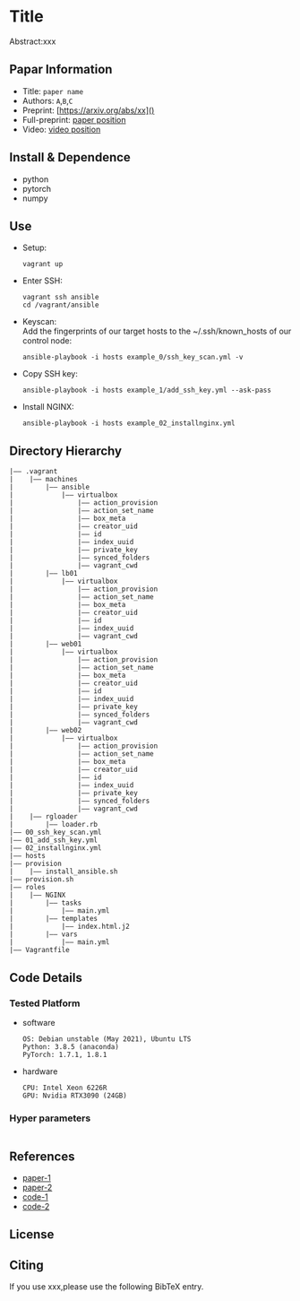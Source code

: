 Title
===
Abstract:xxx
## Papar Information
- Title:  `paper name`
- Authors:  `A`,`B`,`C`
- Preprint: [https://arxiv.org/abs/xx]()
- Full-preprint: [paper position]()
- Video: [video position]()

## Install & Dependence
- python
- pytorch
- numpy


## Use
- Setup:
  ```
  vagrant up
  ```
- Enter SSH:
  ```
  vagrant ssh ansible
  cd /vagrant/ansible
  ```
- Keyscan:
  <br>Add the fingerprints of our target hosts to the ~/.ssh/known_hosts of our control node:
  ```
  ansible-playbook -i hosts example_0/ssh_key_scan.yml -v
  ```
- Copy SSH key:
  ```
  ansible-playbook -i hosts example_1/add_ssh_key.yml --ask-pass
  ```
- Install NGINX:
  ```
  ansible-playbook -i hosts example_02_installnginx.yml
  ```


## Directory Hierarchy
```
|—— .vagrant
|    |—— machines
|        |—— ansible
|            |—— virtualbox
|                |—— action_provision
|                |—— action_set_name
|                |—— box_meta
|                |—— creator_uid
|                |—— id
|                |—— index_uuid
|                |—— private_key
|                |—— synced_folders
|                |—— vagrant_cwd
|        |—— lb01
|            |—— virtualbox
|                |—— action_provision
|                |—— action_set_name
|                |—— box_meta
|                |—— creator_uid
|                |—— id
|                |—— index_uuid
|                |—— vagrant_cwd
|        |—— web01
|            |—— virtualbox
|                |—— action_provision
|                |—— action_set_name
|                |—— box_meta
|                |—— creator_uid
|                |—— id
|                |—— index_uuid
|                |—— private_key
|                |—— synced_folders
|                |—— vagrant_cwd
|        |—— web02
|            |—— virtualbox
|                |—— action_provision
|                |—— action_set_name
|                |—— box_meta
|                |—— creator_uid
|                |—— id
|                |—— index_uuid
|                |—— private_key
|                |—— synced_folders
|                |—— vagrant_cwd
|    |—— rgloader
|        |—— loader.rb
|—— 00_ssh_key_scan.yml
|—— 01_add_ssh_key.yml
|—— 02_installnginx.yml
|—— hosts
|—— provision
|    |—— install_ansible.sh
|—— provision.sh
|—— roles
|    |—— NGINX
|        |—— tasks
|            |—— main.yml
|        |—— templates
|            |—— index.html.j2
|        |—— vars
|            |—— main.yml
|—— Vagrantfile
```
## Code Details
### Tested Platform
- software
  ```
  OS: Debian unstable (May 2021), Ubuntu LTS
  Python: 3.8.5 (anaconda)
  PyTorch: 1.7.1, 1.8.1
  ```
- hardware
  ```
  CPU: Intel Xeon 6226R
  GPU: Nvidia RTX3090 (24GB)
  ```
### Hyper parameters
```
```
## References
- [paper-1]()
- [paper-2]()
- [code-1](https://github.com)
- [code-2](https://github.com)
  
## License

## Citing
If you use xxx,please use the following BibTeX entry.
```
```
